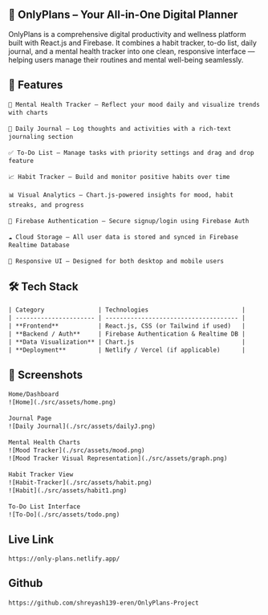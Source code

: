 ## 🧠 OnlyPlans – Your All-in-One Digital Planner

OnlyPlans is a comprehensive digital productivity and wellness platform built with React.js and Firebase. It combines a habit tracker, to-do list, daily journal, and a mental health tracker into one clean, responsive interface — helping users manage their routines and mental well-being seamlessly.

## 🚀 Features

    🧘 Mental Health Tracker – Reflect your mood daily and visualize trends with charts

    📓 Daily Journal – Log thoughts and activities with a rich-text journaling section

    ✅ To-Do List – Manage tasks with priority settings and drag and drop feature

    📈 Habit Tracker – Build and monitor positive habits over time

    📊 Visual Analytics – Chart.js-powered insights for mood, habit streaks, and progress

    🔐 Firebase Authentication – Secure signup/login using Firebase Auth

    ☁️ Cloud Storage – All user data is stored and synced in Firebase Realtime Database

    🎨 Responsive UI – Designed for both desktop and mobile users

    
## 🛠️ Tech Stack

    | Category               | Technologies                          |
    | ---------------------- | ------------------------------------- |
    | **Frontend**           | React.js, CSS (or Tailwind if used)   |
    | **Backend / Auth**     | Firebase Authentication & Realtime DB |
    | **Data Visualization** | Chart.js                              |
    | **Deployment**         | Netlify / Vercel (if applicable)      |


## 📸 Screenshots

    Home/Dashboard
    ![Home](./src/assets/home.png)
    
    Journal Page
    ![Daily Journal](./src/assets/dailyJ.png)
    
    Mental Health Charts
    ![Mood Tracker](./src/assets/mood.png)
    ![Mood Tracker Visual Representation](./src/assets/graph.png)
    
    Habit Tracker View
    ![Habit-Tracker](./src/assets/habit.png)
    ![Habit](./src/assets/habit1.png)
    
    To-Do List Interface
    ![To-Do](./src/assets/todo.png)


## Live Link

    https://only-plans.netlify.app/

## Github
    
    https://github.com/shreyash139-eren/OnlyPlans-Project

